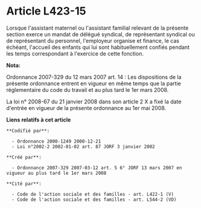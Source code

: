 # Article L423-15

Lorsque l'assistant maternel ou l'assistant familial relevant de la présente section exerce un mandat de délégué syndical, de
représentant syndical ou de représentant du personnel, l'employeur organise et finance, le cas échéant, l'accueil des enfants
qui lui sont habituellement confiés pendant les temps correspondant à l'exercice de cette fonction.

**Nota:**

Ordonnance 2007-329 du 12 mars 2007 art. 14 : Les dispositions de la présente ordonnance entrent en vigueur en même temps que
la partie réglementaire du code du travail et au plus tard le 1er mars 2008. 

La loi n° 2008-67 du 21 janvier 2008 dans son article 2 X a fixé la date d'entrée en vigueur de la présente ordonnance au 1er
mai 2008.

**Liens relatifs à cet article**

	**Codifié par**:

	  - Ordonnance 2000-1249 2000-12-21
	  - Loi n°2002-2 2002-01-02 art. 87 JORF 3 janvier 2002

	**Créé par**:

	  - Ordonnance 2007-329 2007-03-12 art. 5 6° JORF 13 mars 2007 en vigueur au plus tard le 1er mars 2008

	**Cité par**:

	  - Code de l'action sociale et des familles - art. L422-1 (V)
	  - Code de l'action sociale et des familles - art. L544-2 (VD)
